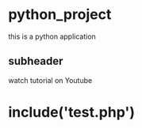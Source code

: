 # python_project
this  is a python application 

## subheader
watch tutorial on Youtube
# include('test.php')
